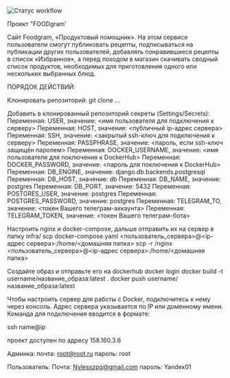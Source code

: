 ![Cтатус workflow](https://github.com/Nyles99/foodgram-project-react/actions/workflows/main.yml/badge.svg)

Проект "FOODgram'

Cайт Foodgram, «Продуктовый помощник». На этом сервисе пользователи смогут публиковать рецепты, подписываться на публикации других пользователей, добавлять понравившиеся рецепты в список «Избранное», а перед походом в магазин скачивать сводный список продуктов, необходимых для приготовления одного или нескольких выбранных блюд.


ПОРЯДОК ДЕЙСТВИЙ:

Клонировать репозиторий:
git clone ...

Добавить в клонированный репозиторий секреты (Settings/Secrets):
Переменная: USER, значение: <имя пользователя для подключения к серверу>
Переменная: HOST, значение: <публичный ip-адрес сервера>
Переменная: SSH, значение: <закрытый ssh-ключ для подключения к серверу>
Переменная: PASSPHRASE, значение: <пароль, если ssh-ключ защищён паролем>
Переменная: DOCKER_USERNAME, значение: <имя пользователя для поключения к DockerHub>
Переменная: DOCKER_PASSWORD, значение: <пароль для поключения к DockerHub>
Переменная: DB_ENGINE, значение: django.db.backends.postgresql
Переменная: DB_HOST, значение: db
Переменная: DB_NAME, значение: postgres
Переменная: DB_PORT, значение: 5432
Переменная: POSTGRES_USER, значение: postgres
Переменная: POSTGRES_PASSWORD, значение: postgres
Переменная: TELEGRAM_TO, значение: <токен Вашего телеграм-аккаунта>
Переменная: TELEGRAM_TOKEN, значение: <токен Вашего телеграм-бота>

Настроить nginx и docker-compose, дальше отправить их на сервер в папку infra/
scp docker-compose.yaml <пользователь_сервера>@<ip-адрес сервера>:/home/<домашняя папка>
scp -r /nginx <пользователь_сервера>@<ip-адрес сервера>:/home/<домашняя папка>

Создайте образ и отправьте его на dockerhub
docker login
docker build -t username/название_образа:latest .
docker push username/название_образа:latest

Чтобы настроить сервер для работы с Docker, подключитесь к нему через консоль. 
Адрес сервера указывается по IP или доменному имени. Команда для подключения вводится в формате:

ssh name@ip

проект доступен по адресу 158.160.3.6

Админка:
почта: root@root.ru
пароль: root

Пользователь:
Почта: Nylesszpg@gmail.com
пароль: Yandex01